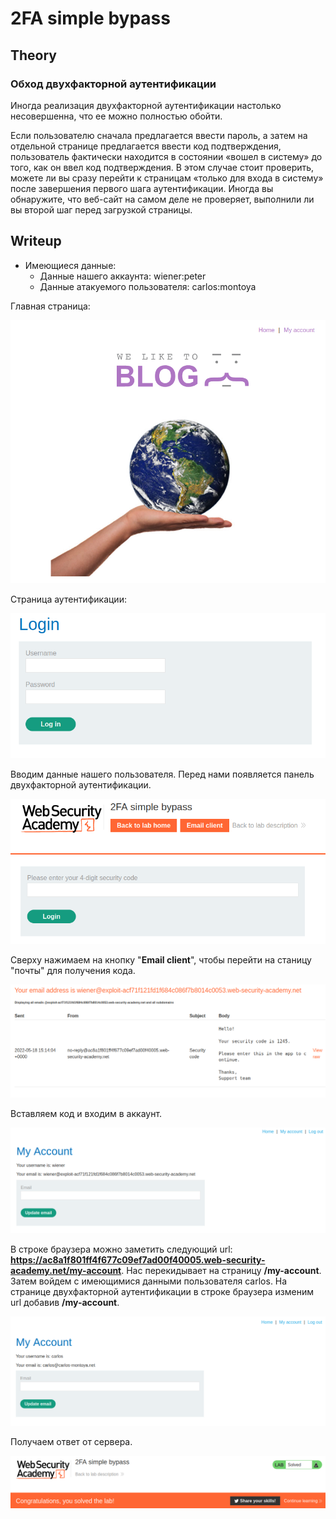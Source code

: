 # 2FA simple bypass

## Theory

<h3>Обход двухфакторной аутентификации</h3>

Иногда реализация двухфакторной аутентификации настолько несовершенна, что ее можно полностью обойти.

Если пользователю сначала предлагается ввести пароль, а затем на отдельной странице предлагается ввести код подтверждения, пользователь фактически находится в состоянии «вошел в систему» ​​до того, как он ввел код подтверждения. В этом случае стоит проверить, можете ли вы сразу перейти к страницам «только для входа в систему» ​​после завершения первого шага аутентификации. Иногда вы обнаружите, что веб-сайт на самом деле не проверяет, выполнили ли вы второй шаг перед загрузкой страницы.

## Writeup

* Имеющиеся данные: 
    * Данные нашего аккаунта: wiener:peter
    * Данные атакуемого пользователя: carlos:montoya

Главная страница:

![](https://github.com/fobblified/Writeups/blob/main/Portswigger/Authetication/2FA_simple_bypass/assets/1.png)

Страница аутентификации:

![](https://github.com/fobblified/Writeups/blob/main/Portswigger/Authetication/2FA_simple_bypass/assets/2.png)

Вводим данные нашего пользователя. Перед нами появляется панель двухфакторной аутентификации.

![](https://github.com/fobblified/Writeups/blob/main/Portswigger/Authetication/2FA_simple_bypass/assets/3.png)

Сверху нажимаем на кнопку "**Email client**", чтобы перейти на станицу "почты" для получения кода.

![](https://github.com/fobblified/Writeups/blob/main/Portswigger/Authetication/2FA_simple_bypass/assets/4.png)

Вставляем код и входим в аккаунт. 

![](https://github.com/fobblified/Writeups/blob/main/Portswigger/Authetication/2FA_simple_bypass/assets/5.png)

В строке браузера можно заметить следующий url: **https://ac8a1f801ff4f677c09ef7ad00f40005.web-security-academy.net/my-account**. Нас перекидывает на страницу **/my-account**. Затем войдем с имеющимися данными пользователя carlos. На странице двухфакторной аутентификации в строке браузера изменим url добавив **/my-account**. 

![](https://github.com/fobblified/Writeups/blob/main/Portswigger/Authetication/2FA_simple_bypass/assets/6.png)

Получаем ответ от сервера.

![](https://github.com/fobblified/Writeups/blob/main/Portswigger/Authetication/2FA_simple_bypass/assets/7.png)
